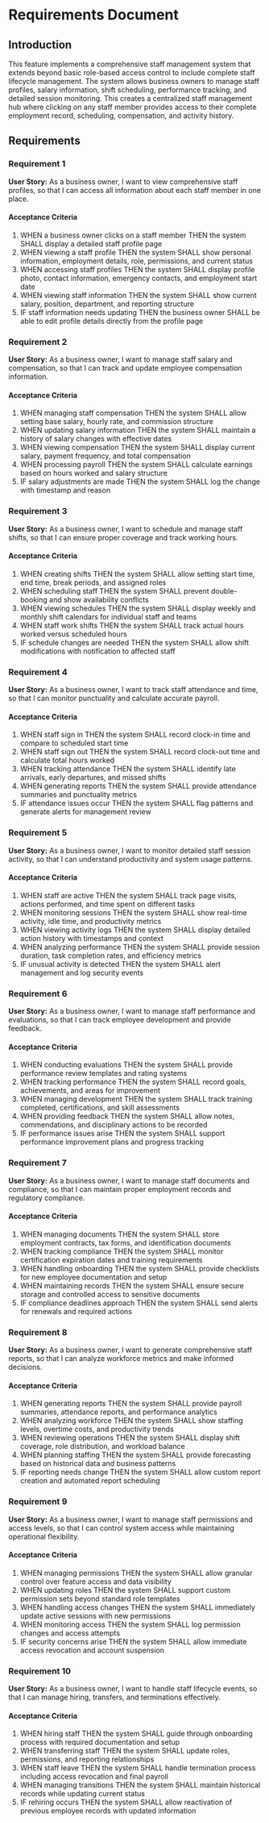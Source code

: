 # Requirements Document

## Introduction

This feature implements a comprehensive staff management system that extends beyond basic role-based access control to include complete staff lifecycle management. The system allows business owners to manage staff profiles, salary information, shift scheduling, performance tracking, and detailed session monitoring. This creates a centralized staff management hub where clicking on any staff member provides access to their complete employment record, scheduling, compensation, and activity history.

## Requirements

### Requirement 1

**User Story:** As a business owner, I want to view comprehensive staff profiles, so that I can access all information about each staff member in one place.

#### Acceptance Criteria

1. WHEN a business owner clicks on a staff member THEN the system SHALL display a detailed staff profile page
2. WHEN viewing a staff profile THEN the system SHALL show personal information, employment details, role, permissions, and current status
3. WHEN accessing staff profiles THEN the system SHALL display profile photo, contact information, emergency contacts, and employment start date
4. WHEN viewing staff information THEN the system SHALL show current salary, position, department, and reporting structure
5. IF staff information needs updating THEN the business owner SHALL be able to edit profile details directly from the profile page

### Requirement 2

**User Story:** As a business owner, I want to manage staff salary and compensation, so that I can track and update employee compensation information.

#### Acceptance Criteria

1. WHEN managing staff compensation THEN the system SHALL allow setting base salary, hourly rate, and commission structure
2. WHEN updating salary information THEN the system SHALL maintain a history of salary changes with effective dates
3. WHEN viewing compensation THEN the system SHALL display current salary, payment frequency, and total compensation
4. WHEN processing payroll THEN the system SHALL calculate earnings based on hours worked and salary structure
5. IF salary adjustments are made THEN the system SHALL log the change with timestamp and reason

### Requirement 3

**User Story:** As a business owner, I want to schedule and manage staff shifts, so that I can ensure proper coverage and track working hours.

#### Acceptance Criteria

1. WHEN creating shifts THEN the system SHALL allow setting start time, end time, break periods, and assigned roles
2. WHEN scheduling staff THEN the system SHALL prevent double-booking and show availability conflicts
3. WHEN viewing schedules THEN the system SHALL display weekly and monthly shift calendars for individual staff and teams
4. WHEN staff work shifts THEN the system SHALL track actual hours worked versus scheduled hours
5. IF schedule changes are needed THEN the system SHALL allow shift modifications with notification to affected staff

### Requirement 4

**User Story:** As a business owner, I want to track staff attendance and time, so that I can monitor punctuality and calculate accurate payroll.

#### Acceptance Criteria

1. WHEN staff sign in THEN the system SHALL record clock-in time and compare to scheduled start time
2. WHEN staff sign out THEN the system SHALL record clock-out time and calculate total hours worked
3. WHEN tracking attendance THEN the system SHALL identify late arrivals, early departures, and missed shifts
4. WHEN generating reports THEN the system SHALL provide attendance summaries and punctuality metrics
5. IF attendance issues occur THEN the system SHALL flag patterns and generate alerts for management review

### Requirement 5

**User Story:** As a business owner, I want to monitor detailed staff session activity, so that I can understand productivity and system usage patterns.

#### Acceptance Criteria

1. WHEN staff are active THEN the system SHALL track page visits, actions performed, and time spent on different tasks
2. WHEN monitoring sessions THEN the system SHALL show real-time activity, idle time, and productivity metrics
3. WHEN viewing activity logs THEN the system SHALL display detailed action history with timestamps and context
4. WHEN analyzing performance THEN the system SHALL provide session duration, task completion rates, and efficiency metrics
5. IF unusual activity is detected THEN the system SHALL alert management and log security events

### Requirement 6

**User Story:** As a business owner, I want to manage staff performance and evaluations, so that I can track employee development and provide feedback.

#### Acceptance Criteria

1. WHEN conducting evaluations THEN the system SHALL provide performance review templates and rating systems
2. WHEN tracking performance THEN the system SHALL record goals, achievements, and areas for improvement
3. WHEN managing development THEN the system SHALL track training completed, certifications, and skill assessments
4. WHEN providing feedback THEN the system SHALL allow notes, commendations, and disciplinary actions to be recorded
5. IF performance issues arise THEN the system SHALL support performance improvement plans and progress tracking

### Requirement 7

**User Story:** As a business owner, I want to manage staff documents and compliance, so that I can maintain proper employment records and regulatory compliance.

#### Acceptance Criteria

1. WHEN managing documents THEN the system SHALL store employment contracts, tax forms, and identification documents
2. WHEN tracking compliance THEN the system SHALL monitor certification expiration dates and training requirements
3. WHEN handling onboarding THEN the system SHALL provide checklists for new employee documentation and setup
4. WHEN maintaining records THEN the system SHALL ensure secure storage and controlled access to sensitive documents
5. IF compliance deadlines approach THEN the system SHALL send alerts for renewals and required actions

### Requirement 8

**User Story:** As a business owner, I want to generate comprehensive staff reports, so that I can analyze workforce metrics and make informed decisions.

#### Acceptance Criteria

1. WHEN generating reports THEN the system SHALL provide payroll summaries, attendance reports, and performance analytics
2. WHEN analyzing workforce THEN the system SHALL show staffing levels, overtime costs, and productivity trends
3. WHEN reviewing operations THEN the system SHALL display shift coverage, role distribution, and workload balance
4. WHEN planning staffing THEN the system SHALL provide forecasting based on historical data and business patterns
5. IF reporting needs change THEN the system SHALL allow custom report creation and automated report scheduling

### Requirement 9

**User Story:** As a business owner, I want to manage staff permissions and access levels, so that I can control system access while maintaining operational flexibility.

#### Acceptance Criteria

1. WHEN managing permissions THEN the system SHALL allow granular control over feature access and data visibility
2. WHEN updating roles THEN the system SHALL support custom permission sets beyond standard role templates
3. WHEN handling access changes THEN the system SHALL immediately update active sessions with new permissions
4. WHEN monitoring access THEN the system SHALL log permission changes and access attempts
5. IF security concerns arise THEN the system SHALL allow immediate access revocation and account suspension

### Requirement 10

**User Story:** As a business owner, I want to handle staff lifecycle events, so that I can manage hiring, transfers, and terminations effectively.

#### Acceptance Criteria

1. WHEN hiring staff THEN the system SHALL guide through onboarding process with required documentation and setup
2. WHEN transferring staff THEN the system SHALL update roles, permissions, and reporting relationships
3. WHEN staff leave THEN the system SHALL handle termination process including access revocation and final payroll
4. WHEN managing transitions THEN the system SHALL maintain historical records while updating current status
5. IF rehiring occurs THEN the system SHALL allow reactivation of previous employee records with updated information
